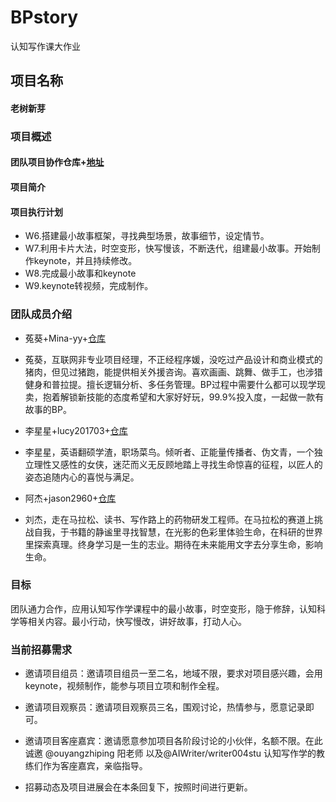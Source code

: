 # BPstory
认知写作课大作业


## 项目名称

#### 老树新芽

### 项目概述

#### 团队项目协作仓库+[地址](https://github.com/Mina-yy/BPstory)

#### 项目简介



#### 项目执行计划

* W6.搭建最小故事框架，寻找典型场景，故事细节，设定情节。
* W7.利用卡片大法，时空变形，快写慢该，不断迭代，组建最小故事。开始制作keynote，并且持续修改。
* W8.完成最小故事和keynote
* W9.keynote转视频，完成制作。


### 团队成员介绍


* 菟葵+Mina-yy+[仓库](https://github.com/Mina-yy)

* 菟葵，互联网非专业项目经理，不正经程序媛，没吃过产品设计和商业模式的猪肉，但见过猪跑，能提供相关外援咨询。喜欢画画、跳舞、做手工，也涉猎健身和普拉提。擅长逻辑分析、多任务管理。BP过程中需要什么都可以现学现卖，抱着解锁新技能的态度希望和大家好好玩，99.9%投入度，一起做一款有故事的BP。

* 李星星+lucy201703+[仓库](https://github.com/lucy201703)

* 李星星，英语翻硕学渣，职场菜鸟。倾听者、正能量传播者、伪文青，一个独立理性又感性的女侠，迷茫而义无反顾地踏上寻找生命惊喜的征程，以匠人的姿态追随内心的喜悦与满足。


* 阿杰+jason2960+[仓库](https://github.com/jason2960)

* 刘杰，走在马拉松、读书、写作路上的药物研发工程师。在马拉松的赛道上挑战自我，于书籍的静谧里寻找智慧，在光影的色彩里体验生命，在科研的世界里探索真理。终身学习是一生的志业。期待在未来能用文字去分享生命，影响生命。


### 目标

团队通力合作，应用认知写作学课程中的最小故事，时空变形，隐于修辞，认知科学等相关内容。最小行动，快写慢改，讲好故事，打动人心。

### 当前招募需求

- 邀请项目组员：邀请项目组员一至二名，地域不限，要求对项目感兴趣，会用keynote，视频制作，能参与项目立项和制作全程。

- 邀请项目观察员：邀请项目观察员三名，围观讨论，热情参与，愿意记录即可。

- 邀请项目客座嘉宾：邀请愿意参加项目各阶段讨论的小伙伴，名额不限。在此诚邀 @ouyangzhiping 阳老师 以及@AIWriter/writer004stu 认知写作学的教练们作为客座嘉宾，亲临指导。

- 招募动态及项目进展会在本条回复下，按照时间进行更新。

